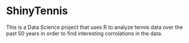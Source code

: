 # ShinyTennis
This is a Data Science project that uses R to analyze tennis data over the past 50 years in order to find interesting corrolations in the data.
